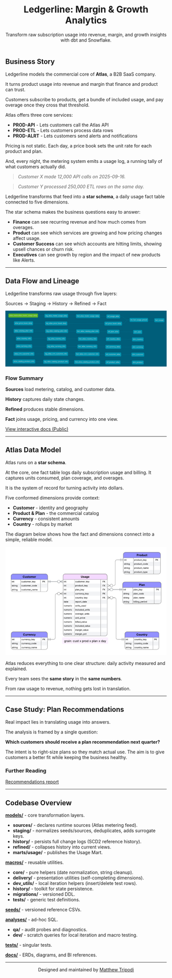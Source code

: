 <h1 align="center">Ledgerline: Margin & Growth Analytics</h1>

<p align="center">
  Transform raw subscription usage into revenue, margin, and growth insights with dbt and Snowflake.
  <br/><br/>
</p>

## Business Story

Ledgerline models the commercial core of **Atlas**, a B2B SaaS company.

It turns product usage into revenue and margin that finance and product can trust.

Customers subscribe to products, get a bundle of included usage, and pay overage once they cross that threshold.  

Atlas offers three core services: 
- **PROD-API** - Lets customers call the Atlas API  
- **PROD-ETL** - Lets customers process data rows  
- **PROD-ALRT** - Lets customers send alerts and notifications  

Pricing is not static. Each day, a price book sets the unit rate for each product and plan.  

And, every night, the metering system emits a usage log, a running tally of what customers actually did.

> *Customer X made 12,000 API calls on 2025-09-16.*  

> *Customer Y processed 250,000 ETL rows on the same day.*  

Ledgerline transforms that feed into a **star schema**, a daily usage fact table connected to five dimensions.  

The star schema makes the business questions easy to answer:  
- **Finance** can see recurring revenue and how much comes from overages.  
- **Product** can see which services are growing and how pricing changes affect usage.  
- **Customer Success** can see which accounts are hitting limits, showing upsell chances or churn risk.  
- **Executives** can see growth by region and the impact of new products like Alerts.  

---

## Data Flow and Lineage

Ledgerline transforms raw usage through five layers:

Sources  →  Staging  →  History  →  Refined  →  Fact

<img src="docs/assets/ledgerline_lineage_prod.png" alt="Ledgerline lineage – prod" width="900">

### Flow Summary

**Sources** load metering, catalog, and customer data.  

**History** captures daily state changes.  

**Refined** produces stable dimensions.  

**Fact** joins usage, pricing, and currency into one view.  

[View interactive docs (Public)](https://moveeleven-data.github.io/ledgerline/site/index.html)

---

## Atlas Data Model

Atlas runs on a **star schema**.

At the core, one fact table logs daily subscription usage and billing. It captures units consumed, plan coverage, and overages.

It is the system of record for turning activity into dollars.  

Five conformed dimensions provide context:  
- **Customer** - identity and geography  
- **Product & Plan** - the commercial catalog  
- **Currency** - consistent amounts  
- **Country** - rollups by market

The diagram below shows how the fact and dimensions connect into a simple, reliable model.

![Ledgerline Architecture](docs/assets/erd_physical_model_2.png)

Atlas reduces everything to one clear structure: daily activity measured and explained.

Every team sees the **same story** in the **same numbers**.

From raw usage to revenue, nothing gets lost in translation.

---

## Case Study: Plan Recommendations

Real impact lies in translating usage into answers.

The analysis is framed by a single question:

**Which customers should receive a plan recommendation next quarter?**

The intent is to right-size plans so they match actual use. The aim is to give customers a better fit while keeping the business healthy.

### Further Reading

[Recommendations report](reports/plan_change_recommendations.md)  

---

## Codebase Overview

  **[models/](models/)** - core transformation layers.  
  - **sources/** - declares runtime sources (Atlas metering feed).  
  - **staging/** - normalizes seeds/sources, deduplicates, adds surrogate keys.  
  - **history/** - persists full change logs (SCD2 reference history).  
  - **refined/** - collapses history into current views.  
  - **marts/usage/** - publishes the Usage Mart.

  **[macros/](macros/)** - reusable utilities.  
  - **core/** - pure helpers (date normalization, string cleanup).  
  - **delivery/** - presentation utilities (self-completing dimensions).  
  - **dev_utils/** - local iteration helpers (insert/delete test rows).  
  - **history/** - toolkit for state persistence.  
  - **migrations/** - versioned DDL.  
  - **tests/** - generic test definitions.

  **[seeds/](seeds/)** - versioned reference CSVs.

  **[analyses/](analyses/)** - ad-hoc SQL.  
  - **qa/** - audit probes and diagnostics.  
  - **dev/** - scratch queries for local iteration and macro testing.

  **[tests/](tests/)** - singular tests.

  **[docs/](docs/)** - ERDs, diagrams, and BI references.

---

<p align="center">Designed and maintained by <a href="https://github.com/moveeleven-data">Matthew Tripodi</a></p>
